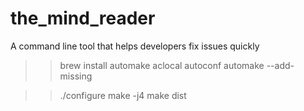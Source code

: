 # the_mind_reader
A command line tool that helps developers fix issues quickly

>> brew install automake
>> aclocal
>> autoconf
>> automake --add-missing

>> ./configure
>> make -j4
>> make dist